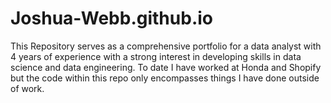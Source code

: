 # Joshua-Webb.github.io
 This Repository serves as a comprehensive portfolio for a data analyst with 4 years of experience with a strong interest in developing skills in data science and data engineering.
 To date I have worked at Honda and Shopify but the code within this repo only encompasses things I have done outside of work.
